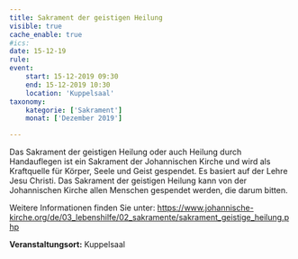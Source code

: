 ```yaml
---
title: Sakrament der geistigen Heilung
visible: true
cache_enable: true
#ics: 
date: 15-12-19
rule: 
event:
	start: 15-12-2019 09:30
	end: 15-12-2019 10:30
	location: 'Kuppelsaal'
taxonomy:
	kategorie: ['Sakrament']
	monat: ['Dezember 2019']

---
```

Das Sakrament der geistigen Heilung oder auch Heilung durch Handauflegen ist ein Sakrament der Johannischen Kirche und wird als Kraftquelle für Körper, Seele und Geist gespendet. Es basiert auf der Lehre Jesu Christi. Das Sakrament der geistigen Heilung kann von der Johannischen Kirche allen Menschen gespendet werden, die darum bitten.

Weitere Informationen finden Sie unter:
https://www.johannische-kirche.org/de/03_lebenshilfe/02_sakramente/sakrament_geistige_heilung.php



**Veranstaltungsort:** Kuppelsaal

